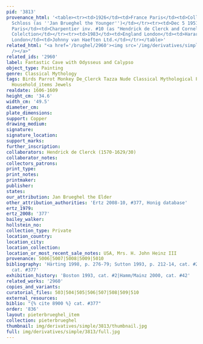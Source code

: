 ```yaml
---
pid: '3813'
provenance_html: '<table><tr><td>1926</td><td>France Paris</td><td>Collection of  Adolphe
  Schloss (as ''Jan Brueghel the Younger'')</td></tr><tr><td>Dec 5 1951</td><td>France
  Paris</td><td>Charpentier inv. #10 (as "Hendrick de Clerck and Cornelis van Dalem")</td></tr><tr><td></td><td>France</td><td>Private
  Colelction</td></tr><tr><td>1983</td><td>England London</td><td>Harari & Johns Gallery</td></tr><tr><td>1993</td><td>England
  London</td><td>Johnny van Haeften Ltd.</td></tr></table>'
related_html: "<a href='/brughel/2960'><img src='/img/derivatives/simple/2960/thumbnail.jpg'
  /></a>"
related_ids: '2960'
label: Fantastic Cave with Odysseus and Calypso
object_type: Painting
genre: Classical Mythology
tags: Birds Parrot Monkey De_Clerck Tazza Nude Classical Mythological Flowers Fruit
  Household_items Jewels
realdate: 1606-1609
height_cm: '34.6'
width_cm: '49.5'
diameter_cm: 
plate_dimensions: 
support: Copper
drawing_medium: 
signature: 
signature_location: 
support_marks: 
further_inscription: 
collaborators: Hendrick de Clerck (1570-1629/30)
collaborator_notes: 
collectors_patrons: 
print_type: 
print_notes: 
printmaker: 
publisher: 
states: 
our_attribution: Jan Brueghel the Elder
other_attribution_authorities: 'Ertz 2008-10, #377, Honig database'
ertz_1979: 
ertz_2008: '377'
bailey_walker: 
hollstein_no: 
collection_type: Private
location_country: 
location_city: 
location_collection: 
location_or_most_recent_sale_notes: USA, Mrs. H. John Heinz III
provenance: 5006|5007|5008|5009|5010
bibliography: 'Härting 1998, p. 276-79; Sutton 1993, p. 212-14, cat. #2; Ertz 2008-10,
  cat. #377'
exhibition_history: 'Boston 1993, cat. #2|Hamm/Mainz 2000, cat. #42'
related_works: '2960'
copies_and_variants: 
curatorial_files: 503|504|505|506|507|508|509|510
external_resources: 
biblio: "{% cite 8900 %} cat. #377"
order: '836'
layout: pieterbrueghel_item
collection: pieterbrueghel
thumbnail: img/derivatives/simple/3813/thumbnail.jpg
full: img/derivatives/simple/3813/full.jpg
---
```


